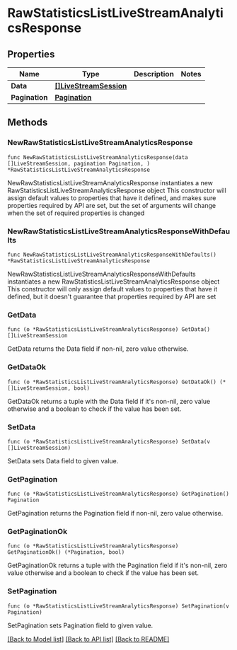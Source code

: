 # RawStatisticsListLiveStreamAnalyticsResponse

## Properties

Name | Type | Description | Notes
------------ | ------------- | ------------- | -------------
**Data** | [**[]LiveStreamSession**](LiveStreamSession.md) |  | 
**Pagination** | [**Pagination**](pagination.md) |  | 

## Methods

### NewRawStatisticsListLiveStreamAnalyticsResponse

`func NewRawStatisticsListLiveStreamAnalyticsResponse(data []LiveStreamSession, pagination Pagination, ) *RawStatisticsListLiveStreamAnalyticsResponse`

NewRawStatisticsListLiveStreamAnalyticsResponse instantiates a new RawStatisticsListLiveStreamAnalyticsResponse object
This constructor will assign default values to properties that have it defined,
and makes sure properties required by API are set, but the set of arguments
will change when the set of required properties is changed

### NewRawStatisticsListLiveStreamAnalyticsResponseWithDefaults

`func NewRawStatisticsListLiveStreamAnalyticsResponseWithDefaults() *RawStatisticsListLiveStreamAnalyticsResponse`

NewRawStatisticsListLiveStreamAnalyticsResponseWithDefaults instantiates a new RawStatisticsListLiveStreamAnalyticsResponse object
This constructor will only assign default values to properties that have it defined,
but it doesn't guarantee that properties required by API are set

### GetData

`func (o *RawStatisticsListLiveStreamAnalyticsResponse) GetData() []LiveStreamSession`

GetData returns the Data field if non-nil, zero value otherwise.

### GetDataOk

`func (o *RawStatisticsListLiveStreamAnalyticsResponse) GetDataOk() (*[]LiveStreamSession, bool)`

GetDataOk returns a tuple with the Data field if it's non-nil, zero value otherwise
and a boolean to check if the value has been set.

### SetData

`func (o *RawStatisticsListLiveStreamAnalyticsResponse) SetData(v []LiveStreamSession)`

SetData sets Data field to given value.


### GetPagination

`func (o *RawStatisticsListLiveStreamAnalyticsResponse) GetPagination() Pagination`

GetPagination returns the Pagination field if non-nil, zero value otherwise.

### GetPaginationOk

`func (o *RawStatisticsListLiveStreamAnalyticsResponse) GetPaginationOk() (*Pagination, bool)`

GetPaginationOk returns a tuple with the Pagination field if it's non-nil, zero value otherwise
and a boolean to check if the value has been set.

### SetPagination

`func (o *RawStatisticsListLiveStreamAnalyticsResponse) SetPagination(v Pagination)`

SetPagination sets Pagination field to given value.



[[Back to Model list]](../README.md#documentation-for-models) [[Back to API list]](../README.md#documentation-for-api-endpoints) [[Back to README]](../README.md)


